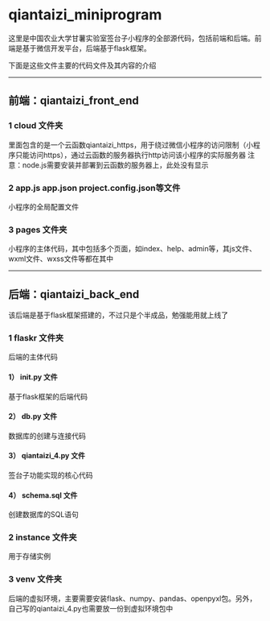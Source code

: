 # qiantaizi_miniprogram
这里是中国农业大学甘薯实验室签台子小程序的全部源代码，包括前端和后端。前端是基于微信开发平台，后端基于flask框架。

下面是这些文件主要的代码文件及其内容的介绍

------------

## 前端：qiantaizi_front_end
### 1 cloud 文件夹
  里面包含的是一个云函数qiantaizi_https，用于绕过微信小程序的访问限制（小程序只能访问https），通过云函数的服务器执行http访问该小程序的实际服务器
  注意：node.js需要安装并部署到云函数的服务器上，此处没有显示
### 2 app.js app.json project.config.json等文件
  小程序的全局配置文件
### 3 pages 文件夹
  小程序的主体代码，其中包括多个页面，如index、help、admin等，其js文件、wxml文件、wxss文件等都在其中
  
------------
  
## 后端：qiantaizi_back_end
该后端是基于flask框架搭建的，不过只是个半成品，勉强能用就上线了
### 1 flaskr 文件夹
  后端的主体代码
#### 1） __init__.py 文件
  基于flask框架的后端代码
#### 2） db.py 文件
  数据库的创建与连接代码
#### 3） qiantaizi_4.py 文件
  签台子功能实现的核心代码
#### 4） schema.sql 文件
  创建数据库的SQL语句

### 2 instance 文件夹
  用于存储实例

### 3 venv 文件夹
  后端的虚拟环境，主要需要安装flask、numpy、pandas、openpyxl包。另外，自己写的qiantaizi_4.py也需要放一份到虚拟环境包中
  
  
